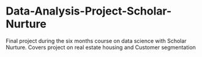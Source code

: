 # Data-Analysis-Project-Scholar-Nurture
Final project during the six months course on data science with Scholar Nurture. Covers project on real estate housing and Customer segmentation
